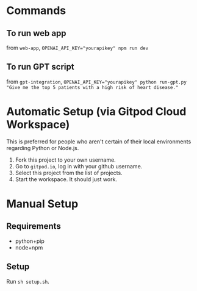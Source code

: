 # Commands

## To run web app

from `web-app`, `OPENAI_API_KEY="yourapikey" npm run dev`

## To run GPT script

from `gpt-integration`, `OPENAI_API_KEY="yourapikey" python run-gpt.py "Give me the top 5 patients with a high risk of heart disease."`

# Automatic Setup (via Gitpod Cloud Workspace)

This is preferred for people who aren't certain of their local environments regarding Python or Node.js. 

1. Fork this project to your own username.
2. Go to `gitpod.io`, log in with your github username.
3. Select this project from the list of projects.
4. Start the workspace. It should just work.


# Manual Setup

## Requirements

- python+pip
- node+npm

## Setup

Run `sh setup.sh`.